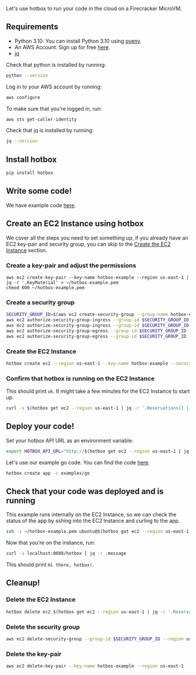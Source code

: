 Let's use hotbox to run your code in the cloud on a Firecracker MicroVM.

## Requirements

- Python 3.10: You can install Python 3.10 using [pyenv](https://github.com/pyenv/pyenv).
- An AWS Account. Sign up for free [here](https://aws.amazon.com/free/).
- [jq](https://stedolan.github.io/jq/)

Check that python is installed by running:

```bash
python --version
```

Log in to your AWS account by running:

```bash
aws configure
```

To make sure that you're logged in, run:

```bash
aws sts get-caller-identity
```

Check that jq is installed by running:

```bash
jq --version
```

## Install hotbox

```bash
pip install hotbox
```

## Write some code!

We have example code [here](https://github.com/anthonycorletti/hotbox/blob/main/examples/).

## Create an EC2 Instance using hotbox

We cover all the steps you need to set something up, if you already have an EC2 key-pair and security group, you can skip to the [Create the EC2 Instance](#create-the-ec2-instance) section.

### Create a key-pair and adjust the permissions

```
aws ec2 create-key-pair --key-name hotbox-example --region us-east-1 | jq -r '.KeyMaterial' > ~/hotbox-example.pem
chmod 600 ~/hotbox-example.pem
```

### Create a security group

```bash
SECURITY_GROUP_ID=$(aws ec2 create-security-group --group-name hotbox-example --description "Security group with all traffic allowed" --vpc-id $(aws ec2 describe-vpcs | jq -r '.Vpcs[] | select(.IsDefault) | .VpcId') --region us-east-1 | jq -r '.GroupId')
aws ec2 authorize-security-group-ingress --group-id $SECURITY_GROUP_ID --protocol all --port all --cidr 0.0.0.0/0 --region us-east-1
aws ec2 authorize-security-group-ingress --group-id $SECURITY_GROUP_ID --ip-permissions IpProtocol=-1,Ipv6Ranges='[{CidrIpv6=::/0}]'
aws ec2 authorize-security-group-egress --group-id $SECURITY_GROUP_ID --protocol all --port all --cidr 0.0.0.0/0 --region us-east-1
aws ec2 authorize-security-group-egress --group-id $SECURITY_GROUP_ID --ip-permissions IpProtocol=-1,Ipv6Ranges='[{CidrIpv6=::/0}]'
```

### Create the EC2 Instance

```bash
hotbox create ec2 --region us-east-1 --key-name hotbox-example --security-group-ids $SECURITY_GROUP_ID
```

### Confirm that hotbox is running on the EC2 Instance

This should print `ok`. It might take a few minutes for the EC2 Instance to start up.

```bash
curl -s $(hotbox get ec2 --region us-east-1 | jq -r '.Reservations[] | select(.Instances[] | .State.Name == "running") | .Instances[].PublicDnsName'):8088/api/v0/healthcheck | jq -r .message
```

## Deploy your code!

Set your hotbox API URL as an environment variable:

```bash
export HOTBOX_API_URL="http://$(hotbox get ec2 --region us-east-1 | jq -r '.Reservations[] | select(.Instances[] | .State.Name == "running") | .Instances[].PublicDnsName')/api/v0"
```

Let's use our example go code. You can find the code [here](https://github.com/anthonycorletti/hotbox/blob/main/examples/go).

```bash
hotbox create app -c examples/go
```

## Check that your code was deployed and is running

This example runs internally on the EC2 Instance, so we can check the status of the app by sshing into the EC2 Instance and curling to the app.

```bash
ssh -i ~/hotbox-example.pem ubuntu@$(hotbox get ec2 --region us-east-1 | jq -r '.Reservations[] | select(.Instances[] | .State.Name == "running") | .Instances[].PublicDnsName')
```

Now that you're on the instance, run:

```bash
curl -s localhost:8080/hotbox | jq -r .message
```

This should print `Hi there, hotbox!`.

## Cleanup!

### Delete the EC2 Instance

```bash
hotbox delete ec2 $(hotbox get ec2 --region us-east-1 | jq -r '.Reservations[0].Instances[0] | .InstanceId') --region us-east-1
```

### Delete the security group

```bash
aws ec2 delete-security-group --group-id $SECURITY_GROUP_ID --region us-east-1
```

### Delete the key-pair

```bash
aws ec2 delete-key-pair --key-name hotbox-example --region us-east-1
```
